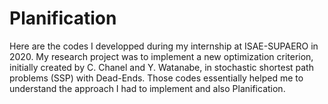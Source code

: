 # Planification
Here are the codes I developped during my internship at ISAE-SUPAERO in 2020. My research project was to implement a new optimization criterion, initially created by C. Chanel and Y. Watanabe, in stochastic shortest path problems (SSP) with Dead-Ends. Those codes essentially helped me to understand the approach I had to implement and also Planification.
